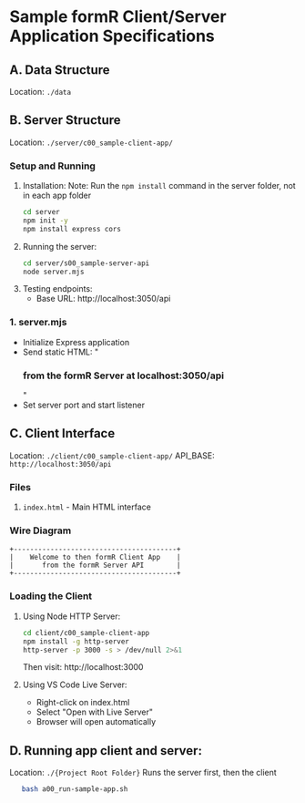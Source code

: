 # Sample formR Client/Server Application Specifications

## A. Data Structure
Location: `./data`

## B. Server Structure
Location: `./server/c00_sample-client-app/`

### Setup and Running
1. Installation:
Note: Run the `npm install` command in the server folder, not in each app folder  
   ```bash
   cd server
   npm init -y
   npm install express cors 
   ```
2. Running the server:
   ```bash
   cd server/s00_sample-server-api
   node server.mjs
   ```
3. Testing endpoints:
   - Base URL: http://localhost:3050/api

### 1. server.mjs
- Initialize Express application
- Send static HTML: "<h3>from the formR Server at localhost:3050/api</h3>"  
- Set server port and start listener

## C. Client Interface
Location: `./client/c00_sample-client-app/`
API_BASE: `http://localhost:3050/api`

### Files
1. `index.html` - Main HTML interface

### Wire Diagram
```ascii
+----------------------------------------+
|    Welcome to then formR Client App    |
|       from the formR Server API        |   
+----------------------------------------+
```

### Loading the Client
1. Using Node HTTP Server:
   ```bash
   cd client/c00_sample-client-app
   npm install -g http-server
   http-server -p 3000 -s > /dev/null 2>&1
   ```
   Then visit: http://localhost:3000

2. Using VS Code Live Server:
   - Right-click on index.html
   - Select "Open with Live Server"
   - Browser will open automatically

## D. Running app client and server:
Location: `./{Project Root Folder}`
Runs the server first, then the client 
```bash
   bash a00_run-sample-app.sh 
```

